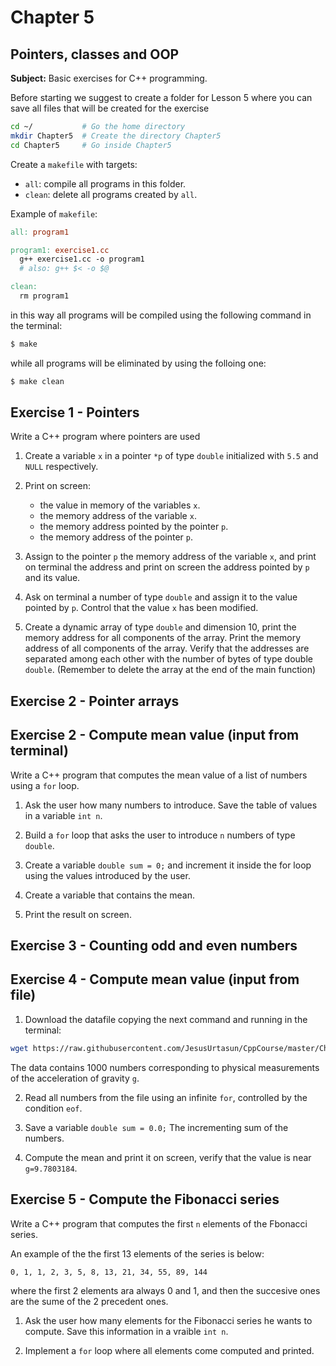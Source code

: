 # Chapter 5

## Pointers, classes and OOP

**Subject:** Basic exercises for C++ programming.

Before starting we suggest to create a folder for Lesson 5 where you can save all files that will be created for the exercise
```bash
cd ~/           # Go the home directory
mkdir Chapter5  # Create the directory Chapter5
cd Chapter5     # Go inside Chapter5
```
Create a `makefile` with targets:
- `all`: compile all programs in this folder.
- `clean`: delete all programs created by `all`.

Example of `makefile`:

```makefile
all: program1

program1: exercise1.cc
  g++ exercise1.cc -o program1
  # also: g++ $< -o $@

clean:
  rm program1
```

in this way all programs will be compiled using the following command in the terminal:
```bash
$ make
```
while all programs will be eliminated by using the folloing one:
```bash
$ make clean
```

## Exercise 1 - Pointers

Write a C++ program where pointers are used

1. Create a variable `x` in a pointer `*p` of type `double` initialized with `5.5` and `NULL` respectively.

2. Print on screen:
   - the value in memory of the variables `x`.
   - the memory address of the variable `x`.
   - the memory address pointed by the pointer `p`.
   - the memory address of the pointer `p`.

3. Assign to the pointer `p` the memory address of the variable `x`, and print on terminal the address and print
on screen the address pointed by `p` and its value.

4. Ask on terminal a number of type `double` and assign it to the value pointed by `p`. Control that the value `x` has been modified.

5. Create a dynamic array of type `double` and dimension 10, print the memory address for all components of the array. Print the memory
address of all components of the array. Verify that the addresses are separated among each other with the number of bytes of type double `double`. (Remember to delete the array at the end of the main function)

## Exercise 2 - Pointer arrays

## Exercise 2 - Compute mean value (input from terminal)

Write a C++ program that computes the mean value of a list of numbers using a `for` loop.

1. Ask the user how many numbers to introduce. Save the table of values in a variable `int n`.

2. Build a `for` loop that asks the user to introduce `n` numbers of type `double`.

3. Create a variable `double sum = 0;` and increment it inside the for loop using the values introduced by the user.

4. Create a variable that contains the mean.

5. Print the result on screen.

## Exercise 3 - Counting odd and even numbers



## Exercise 4 - Compute mean value (input from file)

1. Download the datafile copying the next command and running in the terminal:
```bash
wget https://raw.githubusercontent.com/JesusUrtasun/CppCourse/master/Chapter05/data.dat
```
The data contains 1000 numbers corresponding to physical measurements of the acceleration of gravity `g`.

2. Read all numbers from the file using an infinite `for`, controlled by the condition `eof`.

3. Save a variable `double sum = 0.0;` The incrementing sum of the numbers.

4. Compute the mean and print it on screen, verify that the value is near `g=9.7803184`.

## Exercise 5 - Compute the Fibonacci series

Write a C++ program that computes the first `n` elements of the Fbonacci series.

An example of the the first 13 elements of the series is below:
```
0, 1, 1, 2, 3, 5, 8, 13, 21, 34, 55, 89, 144
```
where the first 2 elements ara always 0 and 1, and then the succesive ones are the sume of the 2 precedent ones.

1. Ask the user how many elements for the Fibonacci series he wants to compute. Save this information in a vraible `int n`.

2. Implement a `for` loop where all elements come computed and printed.
